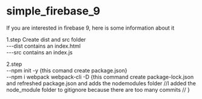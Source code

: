 # simple_firebase_9
If you are interested in firebase 9, here is some information about it <br>

1.step
Create dist and src folder <br>
---dist contains an index.html <br>
---src contains an index.js <br>

2.step <br>
--npm init -y  {this comand create package.json}<br>
--npm i webpack webpack-cli -D {this command create package-lock.json and refreshed package.json and adds the nodemodules folder //I added the node_module folder to gitignore because there are too many commits  // }